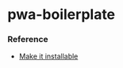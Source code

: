 pwa-boilerplate
===============
### Reference
- [Make it installable](https://web.dev/codelab-make-installable/)